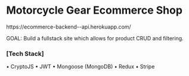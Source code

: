 <h1>Motorcycle Gear Ecommerce Shop</h1>
https://ecommerce-backend--api.herokuapp.com/  
<p>GOAL: Build a fullstack site which allows for product CRUD and filtering.</p>

<h3>[Tech Stack]</h3>
• CryptoJS
• JWT
• Mongoose (MongoDB)
• Redux
• Stripe
